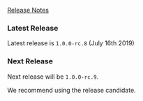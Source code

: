 [Release Notes](https://github.com/Haufe-Lexware/wicked.haufe.io/blob/master/doc/release-notes.md)

### Latest Release

Latest release is `1.0.0-rc.8` (July 16th 2019)

### Next Release

Next release will be `1.0.0-rc.9`.

We recommend using the release candidate.
